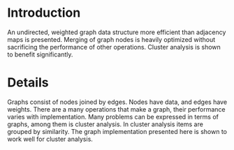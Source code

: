# Introduction #

An undirected, weighted graph data structure more efficient than adjacency maps is presented.  Merging of graph nodes is heavily optimized without sacrificing the performance of other operations.  Cluster analysis is shown to benefit significantly.

# Details #

Graphs consist of nodes joined by edges.  Nodes have data, and edges have weights.  There are a many operations that make a graph, their performance varies with implementation.  Many problems can be expressed in terms of graphs, among them is cluster analysis.  In cluster analysis items are grouped by similarity.  The graph implementation presented here is shown to work well for cluster analysis.
